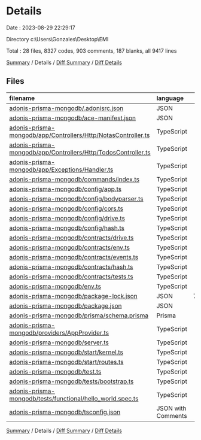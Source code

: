 # Details

Date : 2023-08-29 22:29:17

Directory c:\\Users\\Gonzales\\Desktop\\EMI

Total : 28 files,  8327 codes, 903 comments, 187 blanks, all 9417 lines

[Summary](results.md) / Details / [Diff Summary](diff.md) / [Diff Details](diff-details.md)

## Files
| filename | language | code | comment | blank | total |
| :--- | :--- | ---: | ---: | ---: | ---: |
| [adonis-prisma-mongodb/.adonisrc.json](/adonis-prisma-mongodb/.adonisrc.json) | JSON | 42 | 0 | 0 | 42 |
| [adonis-prisma-mongodb/ace-manifest.json](/adonis-prisma-mongodb/ace-manifest.json) | JSON | 101 | 0 | 1 | 102 |
| [adonis-prisma-mongodb/app/Controllers/Http/NotasController.ts](/adonis-prisma-mongodb/app/Controllers/Http/NotasController.ts) | TypeScript | 0 | 0 | 1 | 1 |
| [adonis-prisma-mongodb/app/Controllers/Http/TodosController.ts](/adonis-prisma-mongodb/app/Controllers/Http/TodosController.ts) | TypeScript | 425 | 5 | 55 | 485 |
| [adonis-prisma-mongodb/app/Exceptions/Handler.ts](/adonis-prisma-mongodb/app/Exceptions/Handler.ts) | TypeScript | 7 | 14 | 3 | 24 |
| [adonis-prisma-mongodb/commands/index.ts](/adonis-prisma-mongodb/commands/index.ts) | TypeScript | 3 | 15 | 2 | 20 |
| [adonis-prisma-mongodb/config/app.ts](/adonis-prisma-mongodb/config/app.ts) | TypeScript | 37 | 180 | 19 | 236 |
| [adonis-prisma-mongodb/config/bodyparser.ts](/adonis-prisma-mongodb/config/bodyparser.ts) | TypeScript | 42 | 154 | 16 | 212 |
| [adonis-prisma-mongodb/config/cors.ts](/adonis-prisma-mongodb/config/cors.ts) | TypeScript | 18 | 106 | 11 | 135 |
| [adonis-prisma-mongodb/config/drive.ts](/adonis-prisma-mongodb/config/drive.ts) | TypeScript | 15 | 125 | 10 | 150 |
| [adonis-prisma-mongodb/config/hash.ts](/adonis-prisma-mongodb/config/hash.ts) | TypeScript | 28 | 63 | 6 | 97 |
| [adonis-prisma-mongodb/contracts/drive.ts](/adonis-prisma-mongodb/contracts/drive.ts) | TypeScript | 5 | 6 | 3 | 14 |
| [adonis-prisma-mongodb/contracts/env.ts](/adonis-prisma-mongodb/contracts/env.ts) | TypeScript | 5 | 17 | 3 | 25 |
| [adonis-prisma-mongodb/contracts/events.ts](/adonis-prisma-mongodb/contracts/events.ts) | TypeScript | 4 | 26 | 2 | 32 |
| [adonis-prisma-mongodb/contracts/hash.ts](/adonis-prisma-mongodb/contracts/hash.ts) | TypeScript | 5 | 6 | 3 | 14 |
| [adonis-prisma-mongodb/contracts/tests.ts](/adonis-prisma-mongodb/contracts/tests.ts) | TypeScript | 7 | 8 | 4 | 19 |
| [adonis-prisma-mongodb/env.ts](/adonis-prisma-mongodb/env.ts) | TypeScript | 9 | 13 | 3 | 25 |
| [adonis-prisma-mongodb/package-lock.json](/adonis-prisma-mongodb/package-lock.json) | JSON | 7,338 | 0 | 1 | 7,339 |
| [adonis-prisma-mongodb/package.json](/adonis-prisma-mongodb/package.json) | JSON | 31 | 0 | 1 | 32 |
| [adonis-prisma-mongodb/prisma/schema.prisma](/adonis-prisma-mongodb/prisma/schema.prisma) | Prisma | 117 | 2 | 9 | 128 |
| [adonis-prisma-mongodb/providers/AppProvider.ts](/adonis-prisma-mongodb/providers/AppProvider.ts) | TypeScript | 13 | 4 | 6 | 23 |
| [adonis-prisma-mongodb/server.ts](/adonis-prisma-mongodb/server.ts) | TypeScript | 7 | 11 | 4 | 22 |
| [adonis-prisma-mongodb/start/kernel.ts](/adonis-prisma-mongodb/start/kernel.ts) | TypeScript | 6 | 35 | 3 | 44 |
| [adonis-prisma-mongodb/start/routes.ts](/adonis-prisma-mongodb/start/routes.ts) | TypeScript | 13 | 19 | 4 | 36 |
| [adonis-prisma-mongodb/test.ts](/adonis-prisma-mongodb/test.ts) | TypeScript | 25 | 13 | 8 | 46 |
| [adonis-prisma-mongodb/tests/bootstrap.ts](/adonis-prisma-mongodb/tests/bootstrap.ts) | TypeScript | 14 | 50 | 6 | 70 |
| [adonis-prisma-mongodb/tests/functional/hello_world.spec.ts](/adonis-prisma-mongodb/tests/functional/hello_world.spec.ts) | TypeScript | 6 | 0 | 3 | 9 |
| [adonis-prisma-mongodb/tsconfig.json](/adonis-prisma-mongodb/tsconfig.json) | JSON with Comments | 4 | 31 | 0 | 35 |

[Summary](results.md) / Details / [Diff Summary](diff.md) / [Diff Details](diff-details.md)